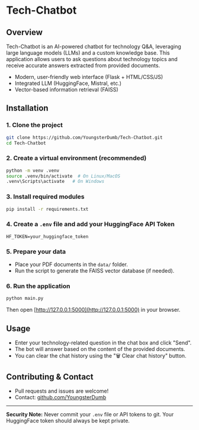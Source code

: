 # Tech-Chatbot

## Overview
Tech-Chatbot is an AI-powered chatbot for technology Q&A, leveraging large language models (LLMs) and a custom knowledge base. This application allows users to ask questions about technology topics and receive accurate answers extracted from provided documents.

- Modern, user-friendly web interface (Flask + HTML/CSS/JS)
- Integrated LLM (HuggingFace, Mistral, etc.)
- Vector-based information retrieval (FAISS)

## Installation

### 1. Clone the project
```bash
git clone https://github.com/YoungsterDumb/Tech-Chatbot.git
cd Tech-Chatbot
```

### 2. Create a virtual environment (recommended)
```bash
python -m venv .venv
source .venv/bin/activate  # On Linux/MacOS
.venv\Scripts\activate   # On Windows
```

### 3. Install required modules
```bash
pip install -r requirements.txt
```

### 4. Create a `.env` file and add your HuggingFace API Token
```env
HF_TOKEN=your_huggingface_token
```

### 5. Prepare your data
- Place your PDF documents in the `data/` folder.
- Run the script to generate the FAISS vector database (if needed).

### 6. Run the application
```bash
python main.py
```
Then open [http://127.0.0.1:5000](http://127.0.0.1:5000) in your browser.

## Usage
- Enter your technology-related question in the chat box and click "Send".
- The bot will answer based on the content of the provided documents.
- You can clear the chat history using the "🗑️ Clear chat history" button.

## Contributing & Contact
- Pull requests and issues are welcome!
- Contact: [github.com/YoungsterDumb](https://github.com/YoungsterDumb)

---
**Security Note:** Never commit your `.env` file or API tokens to git. Your HuggingFace token should always be kept private.